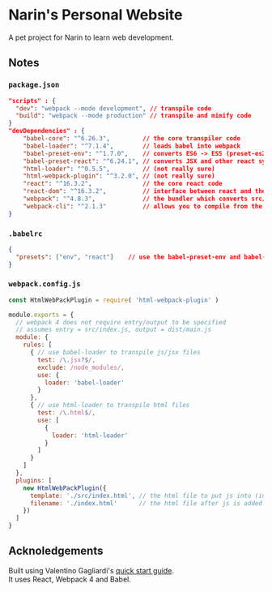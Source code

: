 # Narin's Personal Website

A pet project for Narin to learn web development.

## Notes

### `package.json`

```json
"scripts" : {
  "dev": "webpack --mode development", // transpile code
  "build": "webpack --mode production" // transpile and mimify code
}
"devDependencies" : {
	"babel-core": "^6.26.3",         // the core transpiler code 
	"babel-loader": "^7.1.4",        // loads babel into webpack
	"babel-preset-env": "^1.7.0",    // converts ES6 -> ES5 (preset-es2015 is depricated)
	"babel-preset-react": "^6.24.1", // converts JSX and other react syntax to vanilla JS
	"html-loader": "^0.5.5",         // (not really sure) 
	"html-webpack-plugin": "^3.2.0", // (not really sure)
	"react": "^16.3.2",              // the core react code
	"react-dom": "^16.3.2",          // interface between react and the dom
	"webpack": "^4.8.3",             // the bundler which converts src/index.js -> dist/main.js
	"webpack-cli": "^2.1.3"          // allows you to compile from the command line
}
```

### `.babelrc`

```json
{
  "presets": ["env", "react"]    // use the babel-preset-env and babel-preset-react modules
}
```

### `webpack.config.js`

```javascript
const HtmlWebPackPlugin = require( 'html-webpack-plugin' )

module.exports = {
  // webpack 4 does not require entry/output to be specified
  // assumes entry = src/index.js, output = dist/main.js
  module: {
    rules: [
      { // use babel-loader to transpile js/jsx files
        test: /\.jsx?$/,
        exclude: /node_modules/,
        use: {
          loader: 'babel-loader'
        }
      },
      { // use html-loader to transpile html files
        test: /\.html$/,
        use: [
          {
            loader: 'html-loader'
          }
        ]
      }
    ]
  },
  plugins: [
    new HtmlWebPackPlugin({
      template: './src/index.html', // the html file to put js into (input)
      filename: './index.html'      // the html file after js is added (output), saved in /dist
    })
  ]
}
```

## Acknoledgements

Built using Valentino Gagliardi's [quick start guide](https://www.valentinog.com/blog/react-webpack-babel/).  
It uses React, Webpack 4 and Babel.

